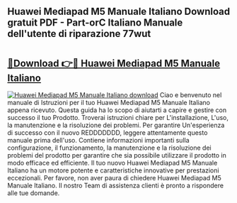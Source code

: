 ## Huawei Mediapad M5 Manuale Italiano Download gratuit PDF - Part-orC Italiano Manuale dell'utente di riparazione 77wut

# <h2><a href="http://dfctny.blite.top/?on=Huawei+Mediapad+M5+Manuale+Italiano">🔗Download 👉🔴 Huawei Mediapad M5 Manuale Italiano</a></h2>

[![Huawei Mediapad M5 Manuale Italiano download](https://i.imgur.com/lujVjoI.png)](http://dfctny.blite.top/?on=Huawei+Mediapad+M5+Manuale+Italiano)
Ciao e benvenuto nel manuale di Istruzioni per il tuo Huawei Mediapad M5 Manuale Italiano appena ricevuto. Questa guida ha lo scopo di aiutarti a capire e gestire con successo il tuo Prodotto. Troverai istruzioni chiare per L'installazione, L'uso, la manutenzione e la risoluzione dei problemi. Per garantire Un'esperienza di successo con il nuovo REDDDDDDD, leggere attentamente questo manuale prima dell'uso. Contiene informazioni importanti sulla configurazione, il funzionamento, la manutenzione e la risoluzione dei problemi del prodotto per garantire che sia possibile utilizzare il prodotto in modo efficace ed efficiente. Il tuo nuovo Huawei Mediapad M5 Manuale Italiano ha un motore potente e caratteristiche innovative per prestazioni eccezionali. Per favore, non aver paura di chiedere Huawei Mediapad M5 Manuale Italiano. Il nostro Team di assistenza clienti è pronto a rispondere alle tue domande.

